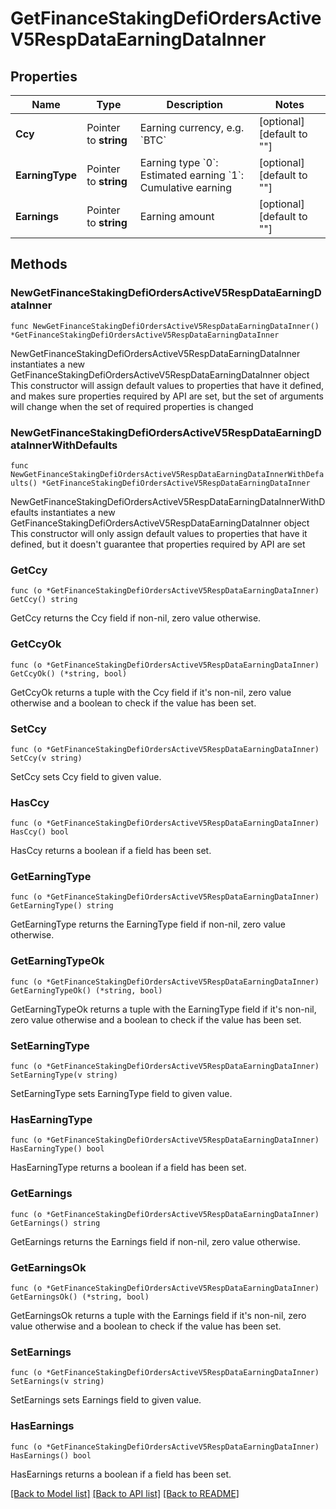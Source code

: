 # GetFinanceStakingDefiOrdersActiveV5RespDataEarningDataInner

## Properties

Name | Type | Description | Notes
------------ | ------------- | ------------- | -------------
**Ccy** | Pointer to **string** | Earning currency, e.g. &#x60;BTC&#x60; | [optional] [default to ""]
**EarningType** | Pointer to **string** | Earning type  &#x60;0&#x60;: Estimated earning  &#x60;1&#x60;: Cumulative earning | [optional] [default to ""]
**Earnings** | Pointer to **string** | Earning amount | [optional] [default to ""]

## Methods

### NewGetFinanceStakingDefiOrdersActiveV5RespDataEarningDataInner

`func NewGetFinanceStakingDefiOrdersActiveV5RespDataEarningDataInner() *GetFinanceStakingDefiOrdersActiveV5RespDataEarningDataInner`

NewGetFinanceStakingDefiOrdersActiveV5RespDataEarningDataInner instantiates a new GetFinanceStakingDefiOrdersActiveV5RespDataEarningDataInner object
This constructor will assign default values to properties that have it defined,
and makes sure properties required by API are set, but the set of arguments
will change when the set of required properties is changed

### NewGetFinanceStakingDefiOrdersActiveV5RespDataEarningDataInnerWithDefaults

`func NewGetFinanceStakingDefiOrdersActiveV5RespDataEarningDataInnerWithDefaults() *GetFinanceStakingDefiOrdersActiveV5RespDataEarningDataInner`

NewGetFinanceStakingDefiOrdersActiveV5RespDataEarningDataInnerWithDefaults instantiates a new GetFinanceStakingDefiOrdersActiveV5RespDataEarningDataInner object
This constructor will only assign default values to properties that have it defined,
but it doesn't guarantee that properties required by API are set

### GetCcy

`func (o *GetFinanceStakingDefiOrdersActiveV5RespDataEarningDataInner) GetCcy() string`

GetCcy returns the Ccy field if non-nil, zero value otherwise.

### GetCcyOk

`func (o *GetFinanceStakingDefiOrdersActiveV5RespDataEarningDataInner) GetCcyOk() (*string, bool)`

GetCcyOk returns a tuple with the Ccy field if it's non-nil, zero value otherwise
and a boolean to check if the value has been set.

### SetCcy

`func (o *GetFinanceStakingDefiOrdersActiveV5RespDataEarningDataInner) SetCcy(v string)`

SetCcy sets Ccy field to given value.

### HasCcy

`func (o *GetFinanceStakingDefiOrdersActiveV5RespDataEarningDataInner) HasCcy() bool`

HasCcy returns a boolean if a field has been set.

### GetEarningType

`func (o *GetFinanceStakingDefiOrdersActiveV5RespDataEarningDataInner) GetEarningType() string`

GetEarningType returns the EarningType field if non-nil, zero value otherwise.

### GetEarningTypeOk

`func (o *GetFinanceStakingDefiOrdersActiveV5RespDataEarningDataInner) GetEarningTypeOk() (*string, bool)`

GetEarningTypeOk returns a tuple with the EarningType field if it's non-nil, zero value otherwise
and a boolean to check if the value has been set.

### SetEarningType

`func (o *GetFinanceStakingDefiOrdersActiveV5RespDataEarningDataInner) SetEarningType(v string)`

SetEarningType sets EarningType field to given value.

### HasEarningType

`func (o *GetFinanceStakingDefiOrdersActiveV5RespDataEarningDataInner) HasEarningType() bool`

HasEarningType returns a boolean if a field has been set.

### GetEarnings

`func (o *GetFinanceStakingDefiOrdersActiveV5RespDataEarningDataInner) GetEarnings() string`

GetEarnings returns the Earnings field if non-nil, zero value otherwise.

### GetEarningsOk

`func (o *GetFinanceStakingDefiOrdersActiveV5RespDataEarningDataInner) GetEarningsOk() (*string, bool)`

GetEarningsOk returns a tuple with the Earnings field if it's non-nil, zero value otherwise
and a boolean to check if the value has been set.

### SetEarnings

`func (o *GetFinanceStakingDefiOrdersActiveV5RespDataEarningDataInner) SetEarnings(v string)`

SetEarnings sets Earnings field to given value.

### HasEarnings

`func (o *GetFinanceStakingDefiOrdersActiveV5RespDataEarningDataInner) HasEarnings() bool`

HasEarnings returns a boolean if a field has been set.


[[Back to Model list]](../README.md#documentation-for-models) [[Back to API list]](../README.md#documentation-for-api-endpoints) [[Back to README]](../README.md)


